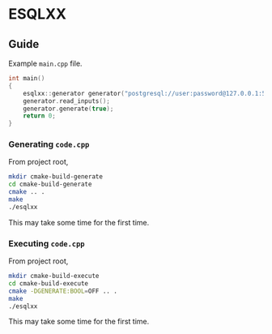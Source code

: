 # ESQLXX

## Guide

Example `main.cpp` file.

```c++
int main()
{
    esqlxx::generator generator("postgresql://user:password@127.0.0.1:5432/database", "table");
    generator.read_inputs();
    generator.generate(true);
    return 0;
}
```

### Generating `code.cpp`

From project root,

```bash
mkdir cmake-build-generate
cd cmake-build-generate
cmake .. .
make
./esqlxx
```

This may take some time for the first time.

### Executing `code.cpp`

From project root,

```bash
mkdir cmake-build-execute
cd cmake-build-execute
cmake -DGENERATE:BOOL=OFF .. .
make
./esqlxx
```

This may take some time for the first time.

